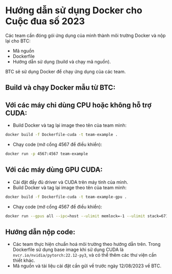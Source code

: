 # Hướng dẫn sử dụng Docker cho Cuộc đua số 2023

Các team cần đóng gói ứng dụng của mình thành môi trường Docker và nộp lại cho BTC:

+ Mã nguồn
+ Dockerfile
+ Hướng dẫn sử dụng (build và chạy mã nguồn).

BTC sẽ sử dụng Docker để chạy ứng dụng của các team.

## Build và chạy Docker mẫu từ BTC:

## Với các máy chỉ dùng CPU hoặc không hỗ trợ CUDA:

- Build Docker và tag lại image theo tên của team mình:

```bash
docker build -f Dockerfile-cuda -t team-example .
```

- Chạy code (mở cổng 4567 để điều khiển):


```bash
docker run -p 4567:4567 team-example
```

## Với các máy dùng GPU CUDA:

- Cài đặt đầy đủ driver và CUDA trên máy tính của mình.
- Build Docker và tag lại image theo tên của team mình:

```bash
docker build -f Dockerfile-cuda -t team-example-gpu .
```

- Chạy code (mở cổng 4567 để điều khiển):


```bash
docker run --gpus all --ipc=host --ulimit memlock=-1 --ulimit stack=67108864 -p 4567:4567 team-example-gpu
```

## Hướng dẫn nộp code:

- Các team thực hiện chuẩn hoá môi trường theo hướng dẫn trên. Trong Dockerfile sử dụng base image khi sử dụng CUDA là `nvcr.io/nvidia/pytorch:22.12-py3`, và có thể thêm các thư viện cần thiết khác.
- Mã nguồn và tài liệu cài đặt cần gửi về trước ngày 12/08/2023 về BTC.

